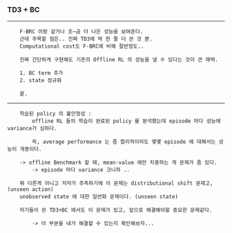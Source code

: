 ### TD3 + BC 

---

        F-BRC 이랑 같거나 조~금 더 나은 성능을 보여준다.
        근데 주목할 점은.. 진짜 TD3에 딱 한 줄 더 쓴 것 뿐.
        Computational cost도 F-BRC에 비해 절반정도.. 

        진짜 간단하게 구현해도 기존의 Offline RL 의 성능을 낼 수 있다는 것이 큰 매력. 

        1. BC term 추가
        2. state 정규화 

        끝.


---
     
        
        학습된 policy 의 불안정성 :
            offline RL 들의 학습이 완료된 policy 를 분석했는데 episode 마다 성능에 variance가 심하다.
    
            즉, average performance 는 좀 합리적이라도 몇몇 episode 에 대해서는 성능이 개똥이다. 
    
        -> offline Benchmark 할 때, mean-value 에만 치중하는 게 문제가 좀 있다.
            -> episode 마다 variance 크니까 ..
    
        뭐 다른게 아니고 저자가 추측하기에 이 문제는 distributional shift 문제고, (unseen action) 
        unobserved state 에 대한 일반화 문제이다. (unseen state)
     
        자기들이 쓴 TD3+BC 에서도 이 문제가 있고, 앞으로 해결해야할 중요한 문제같다. 
    
            -> 이 부분을 내가 해결할 수 있는지 확인해보자... 
            
